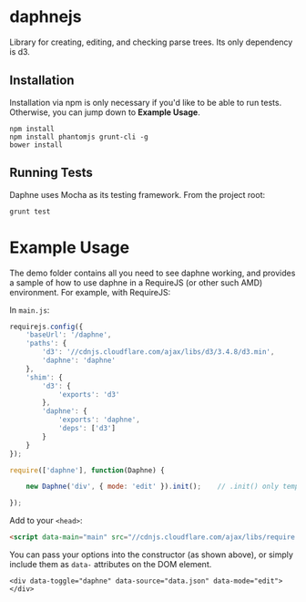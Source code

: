 daphnejs
======

Library for creating, editing, and checking parse trees. Its only dependency is d3.

## Installation
Installation via npm is only necessary if you'd like to be able to run tests. Otherwise, you can jump down to **Example Usage**. 

```
npm install
npm install phantomjs grunt-cli -g
bower install
```

## Running Tests
Daphne uses Mocha as its testing framework. From the project root:
```
grunt test
```

# Example Usage

The demo folder contains all you need to see daphne working, and provides a sample of how to use daphne in a RequireJS (or other such AMD) environment. For example, with RequireJS:

In `main.js`:
```javascript
requirejs.config({
    'baseUrl': '/daphne',
    'paths': {
        'd3': '//cdnjs.cloudflare.com/ajax/libs/d3/3.4.8/d3.min',
        'daphne': 'daphne'
    },  
    'shim': {
        'd3': {
            'exports': 'd3'
        },  
        'daphne': {
            'exports': 'daphne',
            'deps': ['d3']
        }   
    }   
});

require(['daphne'], function(Daphne) {

    new Daphne('div', { mode: 'edit' }).init();    // .init() only temporarily required

});
```

Add to your `<head>`:
```html
<script data-main="main" src="//cdnjs.cloudflare.com/ajax/libs/require.js/2.1.11/require.min.js"></script>
```

You can pass your options into the constructor (as shown above), or simply include them as `data-` attributes on the DOM element.

```
<div data-toggle="daphne" data-source="data.json" data-mode="edit"></div>
```

